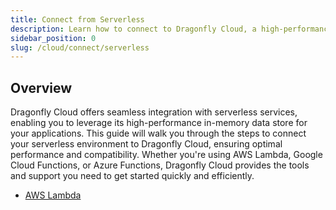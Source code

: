 ```yaml
---
title: Connect from Serverless
description: Learn how to connect to Dragonfly Cloud, a high-performance in-memory data store compatible from Serverless services. Follow our guide to get started seamlessly.
sidebar_position: 0
slug: /cloud/connect/serverless
---
```


## Overview

Dragonfly Cloud offers seamless integration with serverless services, enabling you to leverage its high-performance in-memory data store for your applications. This guide will walk you through the steps to connect your serverless environment to Dragonfly Cloud, ensuring optimal performance and compatibility. Whether you're using AWS Lambda, Google Cloud Functions, or Azure Functions, Dragonfly Cloud provides the tools and support you need to get started quickly and efficiently.

- [AWS Lambda](aws-lambda.md)

